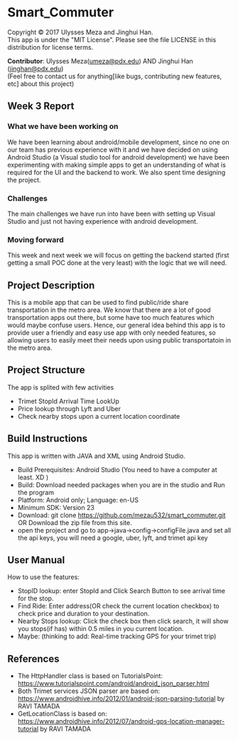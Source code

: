 # Smart_Commuter
Copyright © 2017 Ulysses Meza and Jinghui Han. <br />
This app is under the "MIT License". Please see the file LICENSE in this distribution for license terms.

**Contributor**: Ulysses Meza(umeza@pdx.edu) AND Jinghui Han (jinghan@pdx.edu) <br />
(Feel free to contact us for anything[like bugs, contributing new features, etc] about this project)

## Week 3 Report
### What we have been working on
We have been learning about android/mobile development, since no one on our team has previous experience with it and we have decided
on using Android Studio (a Visual studio tool for android development) we have been experimenting with making simple apps to get an
understanding of what is required for the UI and the backend to work. We also spent time designing the project.
### Challenges
The main challenges we have run into have been with setting up Visual Studio and just not having experience with android development.
### Moving forward
This week and next week we will focus on getting the backend started (first getting a small POC done at the very least) with the
logic that we will need.

## Project Description
This is a mobile app that can be used to find public/ride share transportation in the metro area. We know that there are a lot of good transportation apps out there, but some have too much features which would maybe confuse users. Hence, our general idea behind this app is to provide user a friendly and easy use app with only needed features, so allowing users to easily meet their needs upon using public transportatoin in the metro area. <br />


## Project Structure
The app is splited with few activities
* Trimet StopId Arrival Time LookUp 
* Price lookup through Lyft and Uber
* Check nearby stops upon a current location coordinate

## Build Instructions
This app is written with JAVA and XML using Android Studio.
* Build Prerequisites: Android Studio (You need to have a computer at least. XD ) <br />
* Build: Download needed packages when you are in the studio and Run the program
* Platform: Android only; Language: en-US
* Minimum SDK: Version 23         
* Download: git clone https://github.com/mezau532/smart_commuter.git  OR Download the zip file from this site.
* open the project and go to app->java->config->configFile.java and set all the api keys, you will need a google, uber, lyft, and trimet api key
## User Manual
How to use the features: 
* StopID lookup: enter StopId and Click Search Button to see arrival time for the stop.
* Find Ride: Enter address(OR check the current location checkbox) to check price and duration to your destination.
* Nearby Stops lookup: Click the check box then click search, it will show you stops(if has) within 0.5 miles in you current location.
* Maybe: (thinking to add: Real-time tracking GPS for your trimet trip)

## References
* The HttpHandler class is based on TutorialsPoint: https://www.tutorialspoint.com/android/android_json_parser.html
* Both Trimet services JSON parser are based on: https://www.androidhive.info/2012/01/android-json-parsing-tutorial by RAVI TAMADA
* GetLocationClass is based on: https://www.androidhive.info/2012/07/android-gps-location-manager-tutorial by RAVI TAMADA
